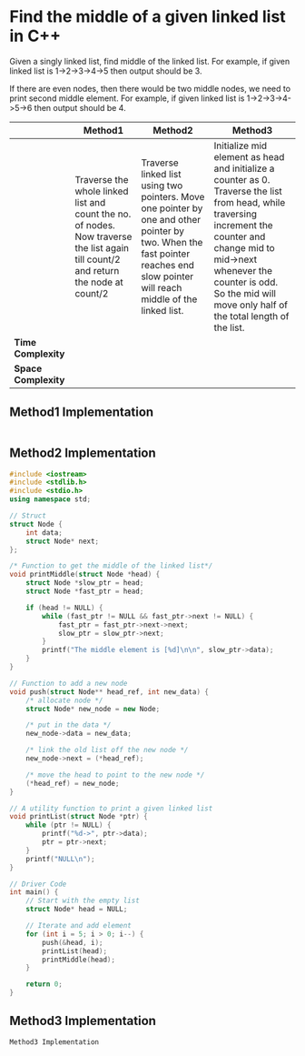 # Find the middle of a given linked list in C++
Given a singly linked list, find middle of the linked list. 
For example, if given linked list is 1->2->3->4->5 then output should be 3.

If there are even nodes, then there would be two middle nodes, we need to print second middle element. 
For example, if given linked list is 1->2->3->4->5->6 then output should be 4.

|| Method1 | Method2 | Method3 |
|---|---|---|---|
||Traverse the whole linked list and count the no. of nodes. Now traverse the list again till count/2 and return the node at count/2 | Traverse linked list using two pointers. Move one pointer by one and other pointer by two. When the fast pointer reaches end slow pointer will reach middle of the linked list.| Initialize mid element as head and initialize a counter as 0. Traverse the list from head, while traversing increment the counter and change mid to mid->next whenever the counter is odd. So the mid will move only half of the total length of the list.|
|__Time Complexity__|  |  |  |
|__Space Complexity__ | | | 
## Method1 Implementation
```cpp

```
## Method2 Implementation
```cpp
#include <iostream>
#include <stdlib.h>
#include <stdio.h>
using namespace std;

// Struct
struct Node {
	int data;
	struct Node* next;
};

/* Function to get the middle of the linked list*/
void printMiddle(struct Node *head) {
	struct Node *slow_ptr = head;
	struct Node *fast_ptr = head;

	if (head != NULL) {
		while (fast_ptr != NULL && fast_ptr->next != NULL) {
			fast_ptr = fast_ptr->next->next;
			slow_ptr = slow_ptr->next;
		}
		printf("The middle element is [%d]\n\n", slow_ptr->data);
	}
}

// Function to add a new node
void push(struct Node** head_ref, int new_data) {
	/* allocate node */
	struct Node* new_node = new Node;

	/* put in the data */
	new_node->data = new_data;

	/* link the old list off the new node */
	new_node->next = (*head_ref);

	/* move the head to point to the new node */
	(*head_ref) = new_node;
}

// A utility function to print a given linked list
void printList(struct Node *ptr) {
	while (ptr != NULL) {
		printf("%d->", ptr->data);
		ptr = ptr->next;
	}
	printf("NULL\n");
}

// Driver Code
int main() {
	// Start with the empty list
	struct Node* head = NULL;

	// Iterate and add element
	for (int i = 5; i > 0; i--) {
		push(&head, i);
		printList(head);
		printMiddle(head);
	}

	return 0;
}
```
## Method3 Implementation
```cpp
Method3 Implementation
```
